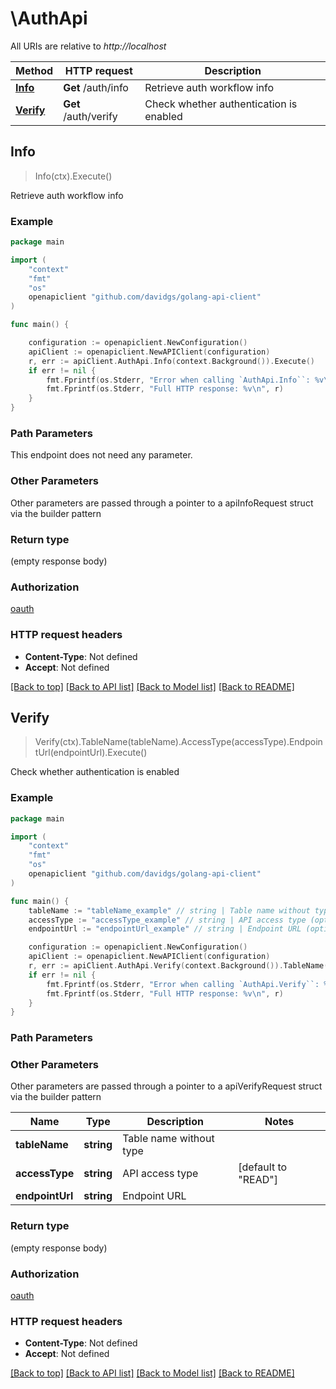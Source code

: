 # \AuthApi

All URIs are relative to *http://localhost*

Method | HTTP request | Description
------------- | ------------- | -------------
[**Info**](AuthApi.md#Info) | **Get** /auth/info | Retrieve auth workflow info
[**Verify**](AuthApi.md#Verify) | **Get** /auth/verify | Check whether authentication is enabled



## Info

> Info(ctx).Execute()

Retrieve auth workflow info

### Example

```go
package main

import (
    "context"
    "fmt"
    "os"
    openapiclient "github.com/davidgs/golang-api-client"
)

func main() {

    configuration := openapiclient.NewConfiguration()
    apiClient := openapiclient.NewAPIClient(configuration)
    r, err := apiClient.AuthApi.Info(context.Background()).Execute()
    if err != nil {
        fmt.Fprintf(os.Stderr, "Error when calling `AuthApi.Info``: %v\n", err)
        fmt.Fprintf(os.Stderr, "Full HTTP response: %v\n", r)
    }
}
```

### Path Parameters

This endpoint does not need any parameter.

### Other Parameters

Other parameters are passed through a pointer to a apiInfoRequest struct via the builder pattern


### Return type

 (empty response body)

### Authorization

[oauth](../README.md#oauth)

### HTTP request headers

- **Content-Type**: Not defined
- **Accept**: Not defined

[[Back to top]](#) [[Back to API list]](../README.md#documentation-for-api-endpoints)
[[Back to Model list]](../README.md#documentation-for-models)
[[Back to README]](../README.md)


## Verify

> Verify(ctx).TableName(tableName).AccessType(accessType).EndpointUrl(endpointUrl).Execute()

Check whether authentication is enabled

### Example

```go
package main

import (
    "context"
    "fmt"
    "os"
    openapiclient "github.com/davidgs/golang-api-client"
)

func main() {
    tableName := "tableName_example" // string | Table name without type (optional)
    accessType := "accessType_example" // string | API access type (optional) (default to "READ")
    endpointUrl := "endpointUrl_example" // string | Endpoint URL (optional)

    configuration := openapiclient.NewConfiguration()
    apiClient := openapiclient.NewAPIClient(configuration)
    r, err := apiClient.AuthApi.Verify(context.Background()).TableName(tableName).AccessType(accessType).EndpointUrl(endpointUrl).Execute()
    if err != nil {
        fmt.Fprintf(os.Stderr, "Error when calling `AuthApi.Verify``: %v\n", err)
        fmt.Fprintf(os.Stderr, "Full HTTP response: %v\n", r)
    }
}
```

### Path Parameters



### Other Parameters

Other parameters are passed through a pointer to a apiVerifyRequest struct via the builder pattern


Name | Type | Description  | Notes
------------- | ------------- | ------------- | -------------
 **tableName** | **string** | Table name without type |
 **accessType** | **string** | API access type | [default to &quot;READ&quot;]
 **endpointUrl** | **string** | Endpoint URL |

### Return type

 (empty response body)

### Authorization

[oauth](../README.md#oauth)

### HTTP request headers

- **Content-Type**: Not defined
- **Accept**: Not defined

[[Back to top]](#) [[Back to API list]](../README.md#documentation-for-api-endpoints)
[[Back to Model list]](../README.md#documentation-for-models)
[[Back to README]](../README.md)


